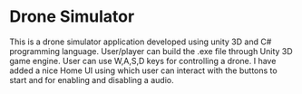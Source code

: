 # Drone Simulator

This is a drone simulator application developed using unity 3D and C# programming language.
User/player can build the .exe file through Unity 3D game engine.
User can use W,A,S,D keys for controlling a drone.
I have added a nice Home UI using which user can interact with the buttons to start and for enabling and disabling a audio.


